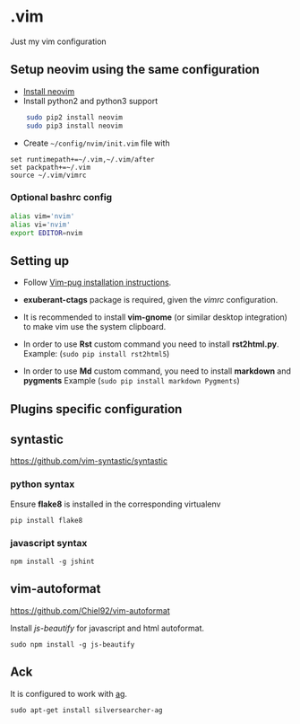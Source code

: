 # .vim

Just my vim configuration

## Setup neovim using the same configuration

- [Install neovim](https://github.com/neovim/neovim/wiki/Installing-Neovim#ubuntu)
- Install python2 and python3 support

```bash
    sudo pip2 install neovim
    sudo pip3 install neovim
```

- Create `~/config/nvim/init.vim` file with

```
set runtimepath+=~/.vim,~/.vim/after
set packpath+=~/.vim
source ~/.vim/vimrc
```

### Optional bashrc config

```bash
alias vim='nvim'
alias vi='nvim'
export EDITOR=nvim
```

## Setting up

- Follow [Vim-pug installation instructions](https://github.com/junegunn/vim-plug).
- **exuberant-ctags** package is required, given the _vimrc_ configuration.

- It is recommended to install **vim-gnome** (or similar desktop integration) to make vim use
the system clipboard.
- In order to use **Rst** custom command you need to install **rst2html.py**. Example: (`sudo pip install rst2html5`)
- In order to use **Md** custom command, you need to install **markdown** and **pygments** Example (`sudo pip install markdown Pygments`)


## Plugins specific configuration

## syntastic

<https://github.com/vim-syntastic/syntastic>

### python syntax

Ensure **flake8** is installed in the corresponding virtualenv

    pip install flake8

### javascript syntax

    npm install -g jshint


## vim-autoformat

<https://github.com/Chiel92/vim-autoformat>


Install _js-beautify_ for javascript and html autoformat.

    sudo npm install -g js-beautify


## Ack


It is configured to work with [ag](https://github.com/ggreer/the_silver_searcher).

    sudo apt-get install silversearcher-ag
